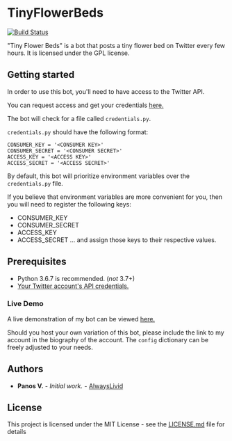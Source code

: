 # TinyFlowerBeds
[![Build Status](https://travis-ci.org/alwayslivid/TinyFlowerBeds.svg?branch=master)](https://travis-ci.org/alwayslivid/TinyFlowerBeds)

"Tiny Flower Beds" is a bot that posts a tiny flower bed on Twitter every few hours.
It is licensed under the GPL license.

## Getting started

In order to use this bot, you'll need to have access to the Twitter API.

You can request access and get your credentials [here.](https://dev.twitter.com)

The bot will check for a file called `credentials.py`.

`credentials.py` should have the following format:

```
CONSUMER_KEY = '<CONSUMER KEY>'
CONSUMER_SECRET = '<CONSUMER SECRET>'
ACCESS_KEY = '<ACCESS KEY>'
ACCESS_SECRET = '<ACCESS SECRET>'
```


By default, this bot will prioritize environment variables over the `credentials.py` file.

If you believe that environment variables are more convenient for you, then you will need to register the following keys:
* CONSUMER_KEY
* CONSUMER_SECRET
* ACCESS_KEY
* ACCESS_SECRET
... and assign those keys to their respective values.

## Prerequisites

* Python 3.6.7 is recommended. (*not* 3.7+)
* [Your Twitter account's API credentials.](https://dev.twitter.com)

### Live Demo
A live demonstration of my bot can be viewed [here.](https://twitter.com/tinyflowerbeds)

Should you host your own variation of this bot, please include the link to my account in the biography of the account. The `config` dictionary can be freely adjusted to your needs.

## Authors

* **Panos V.** - *Initial work.* - [AlwaysLivid](https://alwayslivid.com)

## License

This project is licensed under the MIT License - see the [LICENSE.md](LICENSE.md) file for details